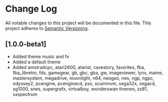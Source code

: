# Change Log
All notable changes to this project will be documented in this file.
This project adheres to [Semantic Versioning](http://semver.org/).

## [1.0.0-beta1]
- Added theme music and fx
- Added a default theme
- Added amstradcpc, atari2600, atarist, cavestory, favorites, fba, fba_libretro, fds, gamegear, gb, gbc, gba, gw, imageviewer, lynx, mame, mastersystem, megadrive, moonlight, n64, neogeo, nes, ngp, ngpc, odyssey2, pcengine, pcenginecd, psx, scummvm, sega32x, segacd, sg1000, snes, supergrafx, virtualboy, wonderswan themes, zx81, sxspectrum

